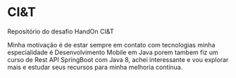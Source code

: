 # CI&T
Repositório do desafio HandOn CI&T

Minha motivação é de estar sempre em contato com tecnologias minha especialidade é Desenvolvimento Mobile em Java porem tambem fiz um curso de Rest API SpringBoot com Java 8, achei interessante e vou explorar mais e estudar seus recursos para minha melhoria contínua.
